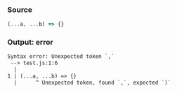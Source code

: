 ### Source
```js parse:expr
(...a, ...b) => {}
```

### Output: error
```txt
Syntax error: Unexpected token `,`
 --> test.js:1:6
  |
1 | (...a, ...b) => {}
  |      ^ Unexpected token, found `,`, expected `)`
```
